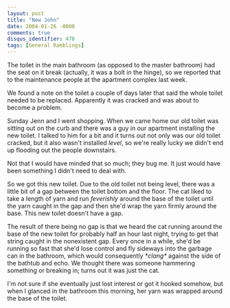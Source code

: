 ```yaml
---
layout: post
title: "New John"
date: 2004-01-26 -0800
comments: true
disqus_identifier: 478
tags: [General Ramblings]
---
```

The toilet in the main bathroom (as opposed to the master bathroom) had
the seat on it break (actually, it was a bolt in the hinge), so we
reported that to the maintenance people at the apartment complex last
week.
 
 We found a note on the toilet a couple of days later that said the
whole toilet needed to be replaced. Apparently it was cracked and was
about to become a problem.
 
 Sunday Jenn and I went shopping. When we came home our old toilet was
sitting out on the curb and there was a guy in our apartment installing
the new toilet. I talked to him for a bit and it turns out not only was
our old toilet cracked, but it also wasn't installed *level*, so we're
really lucky we didn't end up flooding out the people downstairs.
 
 Not that I would have minded that so much; they bug me. It just would
have been something I didn't need to deal with.
 
 So we got this new toilet. Due to the old toilet not being level, there
was a little bit of a gap between the toilet bottom and the floor. The
cat liked to take a length of yarn and run *feverishly* around the base
of the toilet until the yarn caught in the gap and then she'd wrap the
yarn firmly around the base. This new toilet doesn't have a gap.
 
 The result of there being no gap is that we heard the cat running
around the base of the new toilet for probably half an hour last night,
trying to get that string caught in the nonexistent gap. Every once in a
while, she'd be running so fast that she'd lose control and fly sideways
into the garbage can in the bathroom, which would consequently
*\*clang\** against the side of the bathtub and echo. We thought there
was someone hammering something or breaking in; turns out it was just
the cat.
 
 I'm not sure if she eventually just lost interest or got it hooked
somehow, but when I glanced in the bathroom this morning, her yarn was
wrapped around the base of the toilet.
